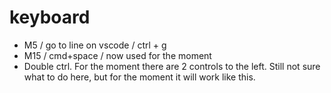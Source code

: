 # keyboard

- M5 / go to line on vscode / ctrl + g
- M15 / cmd+space / now used for the moment
- Double ctrl. For the moment there are 2 controls to the left. Still not sure what to do here, but for the moment it will work like this.
